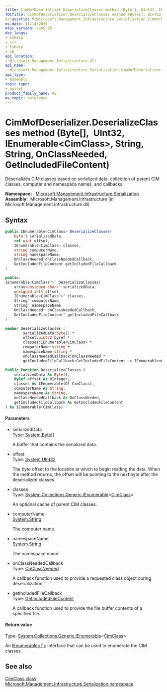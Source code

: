 ```yaml
---
title: CimMofDeserializer.DeserializeClasses method (Byte[], UInt32, IEnumerable(CimClass), String, String, OnClassNeeded, GetIncludedFileContent) (Microsoft.Management.Infrastructure.Serialization)
TOCTitle: CimMofDeserializer.DeserializeClasses method (Byte[], UInt32, IEnumerable(CimClass), String, String, OnClassNeeded, GetIncludedFileContent) (Microsoft.Management.Infrastructure.Serialization)
ms:assetid: M:Microsoft.Management.Infrastructure.Serialization.CimMofDeserializer.DeserializeClasses(System.Byte[],System.UInt32@,System.Collections.Generic.IEnumerable{Microsoft.Management.Infrastructure.CimClass},System.String,System.String,Microsoft.Management.Infrastructure.Serialization.CimMofDeserializer.OnClassNeeded,Microsoft.Management.Infrastructure.Serialization.CimMofDeserializer.GetIncludedFileContent)
ms.date: 11/14/2019
mtps_version: v=VS.85
dev_langs:
- csharp
- c++
- fsharp
- vb
api_location:
- Microsoft.Management.Infrastructure.dll
api_name:
- Microsoft.Management.Infrastructure.Serialization.CimMofDeserializer.DeserializeClasses
api_type:
- Assembly
topic_type:
- apiref
product_family_name: VS
ms.topic: reference
---
```


# CimMofDeserializer.DeserializeClasses method (Byte\[\], UInt32, IEnumerable\<CimClass\>, String, String, OnClassNeeded, GetIncludedFileContent)

Deserializes CIM classes based on serialized data, collection of parent CIM classes, computer and namespace names, and callbacks.

**Namespace:**   [Microsoft.Management.Infrastructure.Serialization](hh832966\(v=vs.85\).md)  
**Assembly:**  Microsoft.Management.Infrastructure (in Microsoft.Management.Infrastructure.dll)  

## Syntax

``` csharp
public IEnumerable<CimClass> DeserializeClasses(
    byte[] serializedData,
    ref uint offset,
    IEnumerable<CimClass> classes,
    string computerName,
    string namespaceName,
    OnClassNeeded onClassNeededCallback,
    GetIncludedFileContent getIncludedFileCallback
)
```

``` c++
public:
IEnumerable<CimClass^>^ DeserializeClasses(
    array<unsigned char>^ serializedData,
    unsigned int% offset,
    IEnumerable<CimClass^>^ classes,
    String^ computerName,
    String^ namespaceName,
    OnClassNeeded^ onClassNeededCallback,
    GetIncludedFileContent^ getIncludedFileCallback
)
```

``` fsharp
member DeserializeClasses : 
        serializedData:byte[] *
        offset:uint32 byref *
        classes:IEnumerable<CimClass> *
        computerName:string *
        namespaceName:string *
        onClassNeededCallback:OnClassNeeded *
        getIncludedFileCallback:GetIncludedFileContent -> IEnumerable<CimClass>
```

``` vb
Public Function DeserializeClasses (
    serializedData As Byte(),
    ByRef offset As UInteger,
    classes As IEnumerable(Of CimClass),
    computerName As String,
    namespaceName As String,
    onClassNeededCallback As OnClassNeeded,
    getIncludedFileCallback As GetIncludedFileContent
) As IEnumerable(CimClass)
```

#### Parameters

  - serializedData  
    Type: [System.Byte](/dotnet/api/system.byte?view=netframework-4.8)\[\]
    
    A buffer that contains the serialized data.

<!-- end list -->

  - offset  
    Type: [System.UInt32](/dotnet/api/system.uint32?view=netframework-4.8)
    
    The byte offset to the location at which to begin reading the data. When the method returns, the offset will be pointing to the next byte after the deserialized classes.

<!-- end list -->

  - classes  
    Type: [System.Collections.Generic.IEnumerable](/dotnet/api/system.collections.generic.ienumerable-1?view=netframework-4.8)\<[CimClass](hh832269\(v=vs.85\).md)\>
    
    An optional cache of parent CIM classes.

<!-- end list -->

  - computerName  
    [System.String](/dotnet/api/system.string?view=netframework-4.8)
    
    The computer name.

<!-- end list -->

  - namespaceName  
    [System.String](/dotnet/api/system.string?view=netframework-4.8)
    
    The namespace name.

<!-- end list -->

  - onClassNeededCallback  
    Type: [OnClassNeeded](microsoft.management.infrastructure.serialization.cimmofdeserializer.onclassneeded)
    
    A callback function used to provide a requested class object during deserialization.

<!-- end list -->

  - getIncludedFileCallback  
    Type: [GetIncludedFileContent](microsoft.management.infrastructure.serialization.cimmofdeserializer.getincludedfilecontent)
    
    A callback function used to provide the file buffer contents of a specified file.

#### Return value

Type: [System.Collections.Generic.IEnumerable](/dotnet/api/system.collections.generic.ienumerable-1?view=netframework-4.8)\<[CimClass](hh832269\(v=vs.85\).md)\>

An [IEnumerable\<T\>](/dotnet/api/system.collections.generic.ienumerable-1?view=netframework-4.8) interface that can be used to enumerate the CIM classes.

## See also

[CimClass class](hh832269\(v=vs.85\).md)  
[Microsoft.Management.Infrastructure.Serialization namespace](hh832966\(v=vs.85\).md)